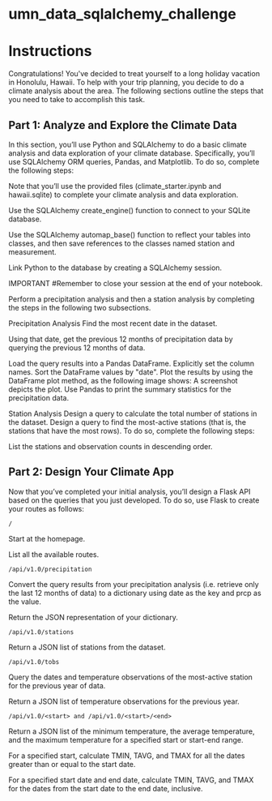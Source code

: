 # umn_data_sqlalchemy_challenge

# Instructions
Congratulations! You've decided to treat yourself to a long holiday vacation in Honolulu, Hawaii. To help with your trip planning, you decide to do a climate analysis about the area. The following sections outline the steps that you need to take to accomplish this task.

## Part 1: Analyze and Explore the Climate Data
In this section, you’ll use Python and SQLAlchemy to do a basic climate analysis and data exploration of your climate database. Specifically, you’ll use SQLAlchemy ORM queries, Pandas, and Matplotlib. To do so, complete the following steps:

Note that you’ll use the provided files (climate_starter.ipynb and hawaii.sqlite) to complete your climate analysis and data exploration.

Use the SQLAlchemy create_engine() function to connect to your SQLite database.

Use the SQLAlchemy automap_base() function to reflect your tables into classes, and then save references to the classes named station and measurement.

Link Python to the database by creating a SQLAlchemy session.

IMPORTANT
#Remember to close your session at the end of your notebook.

Perform a precipitation analysis and then a station analysis by completing the steps in the following two subsections.

Precipitation Analysis
Find the most recent date in the dataset.

Using that date, get the previous 12 months of precipitation data by querying the previous 12 months of data.

Load the query results into a Pandas DataFrame. Explicitly set the column names.
Sort the DataFrame values by "date".
Plot the results by using the DataFrame plot method, as the following image shows:
A screenshot depicts the plot.
Use Pandas to print the summary statistics for the precipitation data.

Station Analysis
Design a query to calculate the total number of stations in the dataset.
Design a query to find the most-active stations (that is, the stations that have the most rows). To do so, complete the following steps:

List the stations and observation counts in descending order.

## Part 2: Design Your Climate App
Now that you’ve completed your initial analysis, you’ll design a Flask API based on the queries that you just developed. To do so, use Flask to create your routes as follows:

    /

Start at the homepage.

List all the available routes.

    /api/v1.0/precipitation

Convert the query results from your precipitation analysis (i.e. retrieve only the last 12 months of data) to a dictionary using date as the key and prcp as the value.

Return the JSON representation of your dictionary.

    /api/v1.0/stations

Return a JSON list of stations from the dataset.

    /api/v1.0/tobs

Query the dates and temperature observations of the most-active station for the previous year of data.

Return a JSON list of temperature observations for the previous year.

    /api/v1.0/<start> and /api/v1.0/<start>/<end>

Return a JSON list of the minimum temperature, the average temperature, and the maximum temperature for a specified start or start-end range.

For a specified start, calculate TMIN, TAVG, and TMAX for all the dates greater than or equal to the start date.

For a specified start date and end date, calculate TMIN, TAVG, and TMAX for the dates from the start date to the end date, inclusive.

